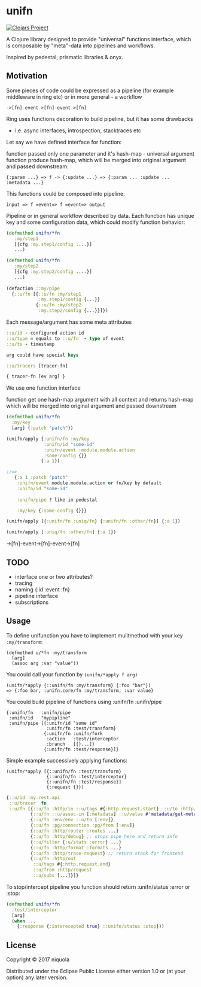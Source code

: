 # unifn

[![Clojars Project](https://img.shields.io/clojars/v/unifn.svg)](https://clojars.org/unifn)

A Clojure library designed to provide "universal"
functions interface, which is composable by "meta"-data
into pipelines and workflows. 

Inspired by pedestal, prismatic libraries & onyx.


## Motivation

Some pieces of code could be expressed 
as a pipeline (for example middleware in ring etc) or in more 
general - a workflow


```
->[fn]-event->[fn]-event->[fn]

```

Ring uses functions decoration to build pipeline, but it has some drawbacks
- i.e. async interfaces, introspection, stacktraces etc

Let say we have defined interface for function:

function passed only one parameter and it's hash-map - universal argument
function produce hash-map, which will be merged into original argument and
passed downstream.

```
{:param ...} => f -> {:update ...} => {:param ... :update ... :metadata ...}
```

This functions could be composed into pipeline:

```
input => f =event=> f =event=> output

```

Pipeline or in general workflow described by data. 
Each function has unique key and some configuration data, which could modify
function behavior:


```clj
(defmethod unifn/*fn
   :my/step1
   [{cfg :my.step1/config ....}]
   ...)

(defmethod unifn/*fn
   :my/step2
   [{cfg :my.step2/config ....}]
   ...)
   
(defaction ::my/pipe
  {::u/fn [{::u/fn :my/step1
            :my.step1/config {...}}
           {::u/fn :my/step2
            :my.step2/config {...}}]})
```


Each message/argument has some meta attributes

```clj
::u/id - configured action id
::u/type = equals to ::u/fn  - type of event
::u/ts - timestamp

arg could have special keys

::u/tracers [tracer-fn]

{ tracer-fn [ev arg] }

```

We use one function interface

function get one hash-map argument with all context 
and returns hash-map which will be merged into original argument and passed
downstream

``` clj
(defmethod unifn/*fn 
  :my/key
  [arg] {:patch "patch"})

(unifn/apply {:unifn/fn :my/key
              :unifn/id "some-id"
              :unifn/event :module.module.action
              :some-config {}} 
             {:a 1}) 

;;=> 
   {:a 1 :patch "patch" 
    :unifn/event module.module.action or fn/key by default
    :unifn/id "some-id"
    
    :unifn/pipe ? like in pedestal

    :my/key {:some-config {}}}

(unifn/apply [{:unifn/fn :uniq/fn} {:unifn/fn :other/fn}] {:a 1})

(unifn/apply [:uniq/fn :other/fn] {:a 1})

```

->[fn]-event->[fn]-event->[fn]


## TODO

* interface one or two attributes?
* tracing
* naming {:id :event :fn}
* pipeline interface
* subscriptions


## Usage


To define unifunction you have to
implement mulitmethod with your key `:my/transform`:

```
(defmethod u/*fn :my/transform
  [arg]
  (assoc arg :var "value"))
```


You could call your function by `(unifn/*apply f arg)`


```
(unifn/*apply {::unifn/fn :my/transform} {:foo "bar"})
=> {:foo bar, :unifn.core/fn :my/transform, :var value}

```

You could build pipeline of functions using :unifn/fn :unifn/pipe


```
{:unifn/fn   :unifn/pipe
 :unifn/id   "mypipline"
 :unifn/pipe [{:unifn/id "some id"
               :unifn/fn :test/transform}
              {:unifn/fn :unifn/fork
               :action   :test/interceptor
               :branch   [{}...]}
              {:unifn/fn :test/response}]}
```

Simple example successively applying functions:
```
(unifn/*apply [{::unifn/fn :test/transform}
               {::unifn/fn :test/interceptor}
               {::unifn/fn :test/response}]
               {:request {}})

```

```clj
{::u/id :my.rest.api
 ::u/tracer  fn 
 ::u/fn [{::u/fn :http/in ::u/tags #{:http.request.start} ::u/to :http/request}
         {::u/fn ::u/assoc-in [:metadata] ::u/value #'metadata/get-metadata'}
         {::u/fn :env/env ::u/to [:env]}
         {::u/fn :pg/connection :pg/from [:env]}
         {::u/fn :http/router :routes ...}
         {::u/fn :http/debug} ;; stops pipe here and return info
         {::u/filter {:u/stats :error} ...}
         {::u/fn :http/format :formats ...}
         {::u/fn :http/trace-request} ;; return stack for frontend
         {::u/fn :http/out 
          ::u/tags #{:http.request.end} 
          ::u/from :http/request
          ::u/subs [...]}]}
```


To stop/intercept pipeline you function should return :unifn/status :error or :stop:


```clj
(defmethod unifn/*fn 
  :test/interceptor
  [arg]
  (when ...
    {:response {:interecepted true} ::unifn/status :stop}))
```

## License

Copyright © 2017 niquola

Distributed under the Eclipse Public License either version 1.0 or (at
your option) any later version.
